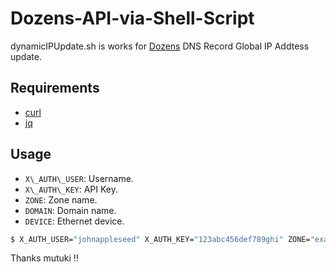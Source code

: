 # Dozens-API-via-Shell-Script

dynamicIPUpdate.sh is works for [Dozens](https://dozens.jp/) DNS Record Global IP Addtess update.

## Requirements

- [curl](https://curl.haxx.se/)
- [jq](https://stedolan.github.io/jq/)

## Usage

- `X\_AUTH\_USER`: Username.
- `X\_AUTH\_KEY`: API Key.
- `ZONE`: Zone name.
- `DOMAIN`: Domain name.
- `DEVICE`: Ethernet device.

```sh
$ X_AUTH_USER="johnappleseed" X_AUTH_KEY="123abc456def789ghi" ZONE="example.com" DOMAIN="www.example.com" DEVICE="eth0" dynamicIPUpdate.sh
```

Thanks mutuki !!
